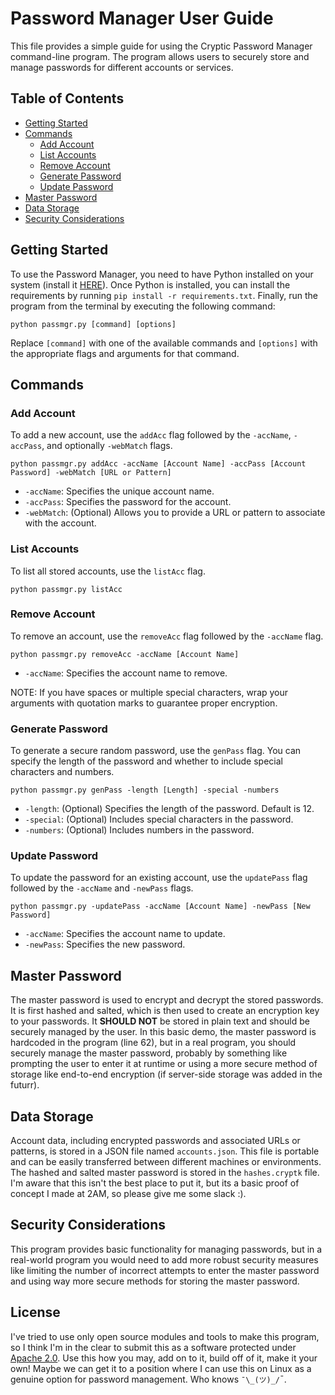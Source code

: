 # Password Manager User Guide

This file provides a simple guide for using the Cryptic Password Manager command-line program. The program allows users to securely store and manage passwords for different accounts or services.

## Table of Contents

- [Getting Started](#getting-started)
- [Commands](#commands)
  - [Add Account](#add-account)
  - [List Accounts](#list-accounts)
  - [Remove Account](#remove-account)
  - [Generate Password](#generate-password)
  - [Update Password](#update-password)
- [Master Password](#master-password)
- [Data Storage](#data-storage)
- [Security Considerations](#security-considerations)

## Getting Started

To use the Password Manager, you need to have Python installed on your system (install it [HERE](https://www.python.org/downloads/)). Once Python is installed, you can install the requirements by running `pip install -r requirements.txt`. Finally, run the program from the terminal by executing the following command:

```batch
python passmgr.py [command] [options]
```

Replace `[command]` with one of the available commands and `[options]` with the appropriate flags and arguments for that command.

## Commands

### Add Account

To add a new account, use the `addAcc` flag followed by the `-accName`, `-accPass`, and optionally `-webMatch` flags.

```batch
python passmgr.py addAcc -accName [Account Name] -accPass [Account Password] -webMatch [URL or Pattern]
```

- `-accName`: Specifies the unique account name.
- `-accPass`: Specifies the password for the account.
- `-webMatch`: (Optional) Allows you to provide a URL or pattern to associate with the account.

### List Accounts

To list all stored accounts, use the `listAcc` flag.

```batch
python passmgr.py listAcc
```

### Remove Account

To remove an account, use the `removeAcc` flag followed by the `-accName` flag.

```batch
python passmgr.py removeAcc -accName [Account Name]
```

- `-accName`: Specifies the account name to remove.

NOTE: If you have spaces or multiple special characters, wrap your arguments with quotation marks to guarantee proper encryption.

### Generate Password

To generate a secure random password, use the `genPass` flag. You can specify the length of the password and whether to include special characters and numbers.

```batch
python passmgr.py genPass -length [Length] -special -numbers
```

- `-length`: (Optional) Specifies the length of the password. Default is 12.
- `-special`: (Optional) Includes special characters in the password.
- `-numbers`: (Optional) Includes numbers in the password.

### Update Password

To update the password for an existing account, use the `updatePass` flag followed by the `-accName` and `-newPass` flags.

```batch
python passmgr.py -updatePass -accName [Account Name] -newPass [New Password]
```

- `-accName`: Specifies the account name to update.
- `-newPass`: Specifies the new password.

## Master Password

The master password is used to encrypt and decrypt the stored passwords. It is first hashed and salted, which is then used to create an encryption key to your passwords. It **SHOULD NOT** be stored in plain text and should be securely managed by the user. In this basic demo, the master password is hardcoded in the program (line 62), but in a real program, you should securely manage the master password, probably by something like prompting the user to enter it at runtime or using a more secure method of storage like end-to-end encryption (if server-side storage was added in the futurr).

## Data Storage

Account data, including encrypted passwords and associated URLs or patterns, is stored in a JSON file named `accounts.json`. This file is portable and can be easily transferred between different machines or environments. The hashed and salted master password is stored in the `hashes.cryptk` file. I'm aware that this isn't the best place to put it, but its a basic proof of concept I made at 2AM, so please give me some slack :).

## Security Considerations

This program provides basic functionality for managing passwords, but in a real-world program you would need to add more robust security measures like limiting the number of incorrect attempts to enter the master password and using way more secure methods for storing the master password.

## License

I've tried to use only open source modules and tools to make this program, so I think I'm in the clear to submit this as a software protected under [Apache 2.0](https://www.apache.org/licenses/LICENSE-2.0.txt). Use this how you may, add on to it, build off of it, make it your own! Maybe we can get it to a position where I can use this on Linux as a genuine option for password management. Who knows `¯\_(ツ)_/`¯.
